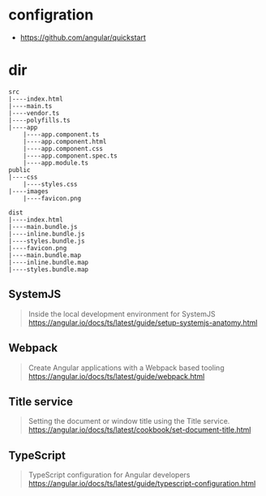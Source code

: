 # configration  

+ https://github.com/angular/quickstart  

# dir
```codes
src
|----index.html
|----main.ts
|----vendor.ts
|----polyfills.ts
|----app
    |----app.component.ts 
    |----app.component.html 
    |----app.component.css 
    |----app.component.spec.ts
    |----app.module.ts
public
|----css
    |----styles.css
|----images
    |----favicon.png

``` 

```codes
dist
|----index.html
|----main.bundle.js
|----inline.bundle.js
|----styles.bundle.js
|----favicon.png
|----main.bundle.map
|----inline.bundle.map
|----styles.bundle.map

``` 

## SystemJS  
> Inside the local development environment for SystemJS  
https://angular.io/docs/ts/latest/guide/setup-systemjs-anatomy.html  

## Webpack  
> Create Angular applications with a Webpack based tooling  
https://angular.io/docs/ts/latest/guide/webpack.html  

## Title service
> Setting the document or window title using the Title service.  
https://angular.io/docs/ts/latest/cookbook/set-document-title.html  

## TypeScript  
> TypeScript configuration for Angular developers  
https://angular.io/docs/ts/latest/guide/typescript-configuration.html  











